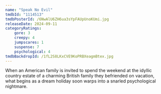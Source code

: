 ```yaml
---
name: "Speak No Evil"
tmdbId: "1114513"
tmdbPosterId: /6NwAlU6ZH6ua3sYpFAUpUnoKUmi.jpg
releaseDate: 2024-09-11
categoryRatings:
    gore: 3
    creepy: 4
    jumpscares: 1
    suspense: 7
    psychological: 4
tmdbBackdropId: /1fL2S8LKxCVE9KoPRBXeagmBtex.jpg
---
```

When an American family is invited to spend the weekend at the idyllic country estate of a charming British family they befriended on vacation, what begins as a dream holiday soon warps into a snarled psychological nightmare.
